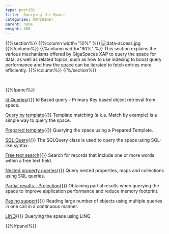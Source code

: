 ```yaml
---
type: post101
title:  Querying the Space
categories: XAP101NET
parent: none
weight: 600
---
```






{{%section%}}
{{%column width="10%" %}}
![data-access.jpg](/attachment_files/subject/query.png)
{{%/column%}}
{{%column width="90%" %}}
This section explains the various mechanisms offered by GigaSpaces XAP to query the space for data, as well as related topics, such as how to use indexing to boost query performance and how the space can be iterated to fetch entries more efficiently.
{{%/column%}}
{{%/section%}}

<br>

{{%fpanel%}}

[Id Queries](./query-by-id.html){{<wbr>}}
Id Based query - Primary Key based object retrieval from space.

[Query by template](./query-template-matching.html){{<wbr>}}
Template matching (a.k.a. Match by example) is a simple way to query the space.

[Prepared template](./query-prepared-template.html){{<wbr>}}
Querying the space using a Prepared Template.

[SQL Query](./query-sql.html){{<wbr>}}
The SQLQuery class is used to query the space using SQL-like syntax.

[Free text search](./query-free-text-search.html){{<wbr>}}
Search for records that include one or more words within a free text field.

[Nested property queries](./query-nested-properties.html){{<wbr>}}
Query nested properties, maps and collections using SQL queries.

[Partial results - Projection](./query-partial-results.html){{<wbr>}}
Obtaining partial results when querying the space to improve application performance and reduce memory footprint.

[Paging support](./query-paging-support.html){{<wbr>}}
Reading large number of objects using multiple queries in one call in a continuous manner.

[LINQ](./query-linq.html){{<wbr>}}
Querying the space using LINQ

{{%/fpanel%}}
